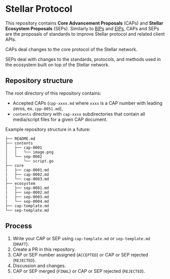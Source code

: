 Stellar Protocol
================

This repository contains **Core Advancement Proposals** (CAPs) and **Stellar Ecosystem Proposals** (SEPs). 
Similarly to [BIPs](https://github.com/bitcoin/bips) and [EIPs](https://github.com/ethereum/EIPs), CAPs and SEPs are the proposals of standards to improve Stellar protocol and related client APIs.

CAPs deal changes to the core protocol of the Stellar network. 

SEPs deal with changes to the standards, protocols, and methods used in the ecosystem built on top of the Stellar network. 

## Repository structure

The root directory of this repository contains:

* Accepted CAPs (`cpp-xxxx.md` where `xxxx` is a CAP number with leading zeros, ex. `cpp-0051.md`),
* `contents` directory with `cap-xxxx` subdirectories that contain all media/script files for a given CAP document.

Example repository structure in a future:
```
├── README.md
├── contents
│   ├── cap-0001
│   │   └── image.png
│   └── sep-0002
│       └── script.go
├── core
│   ├── cap-0001.md
|   ├── cap-0002.md
|   └── cap-0003.md
├── ecosystem
│   ├── sep-0001.md
|   ├── sep-0002.md
|   ├── sep-0003.md
|   └── sep-0004.md
├── cap-template.md
└── sep-template.md
```

## Process

1. Write your CAP or SEP using `cap-template.md` or `sep-template.md` (`DRAFT`).
2. Create a PR in this repository.
3. CAP or SEP number assigned (`ACCEPTED`) or CAP or SEP rejected (`REJECTED`).
4. Discussion and changes.
5. CAP or SEP merged (`FINAL`) or CAP or SEP rejected (`REJECTED`).
